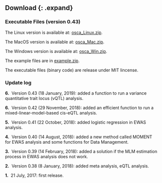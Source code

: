 
## Download {: .expand}
### Executable Files (version 0.43) 

The Linux version is available at:
[osca\_Linux.zip](./download/osca_Linux.zip).

The MacOS version is available at:
[osca\_Mac.zip](./download/osca_Mac.zip).

The Windows version is available at:
[osca\_Win.zip](./download/osca_Win.zip).

The example files are in [example.zip](./download/example.zip).

The executable files (binary code) are release under MIT lincense.

### Update log 

**6.**  Version 0.43 (18 January, 2019): added a function to run a  variance quantitative trait locus (vQTL) analysis.

**6.**  Version 0.42 (29 November, 2018): added an efficient function to run a mixed-linear-model-based cis-eQTL analysis.

**5.**  Version 0.41 (22 October, 2018): added logistic regression in EWAS analysis.

**4.**  Version 0.40 (14 August, 2018): added a new method called MOMENT for EWAS analysis and some functions for Data Management.

**3.**  Version 0.39 (14 February, 2018): added a solution if the MLM estimation process in EWAS analysis does not work.

**2.**  Version 0.38 (8 January, 2018): added meta analysis, eQTL analysis.

**1.**  21 July, 2017: first release.










